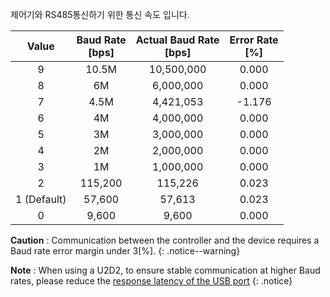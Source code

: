 제어기와 RS485통신하기 위한 통신 속도 입니다.

|      Value      |   Baud Rate<br>[bps]  | Actual Baud Rate<br>[bps] |  Error Rate<br>[%] |
|:---------------:|:---------------------:|:-------------------------:|:------------------:|
|        9        |         10.5M         |       10,500,000          |      0.000         |
|        8        |          6M           |        6,000,000          |      0.000         |
|        7        |         4.5M          |        4,421,053          |      -1.176        |
|        6        |          4M           |        4,000,000          |      0.000         |
|        5        |          3M           |        3,000,000          |      0.000         |
|        4        |          2M           |        2,000,000          |      0.000         |
|        3        |          1M           |        1,000,000          |      0.000         |
|        2        |        115,200        |         115,226           |      0.023         |
|    1 (Default)  |        57,600         |         57,613            |      0.023         |
|        0        |         9,600         |          9,600            |      0.000         |

**Caution** : Communication between the controller and the device requires a Baud rate error margin under 3[%].
{: .notice--warning}

**Note** : When using a U2D2, to ensure stable communication at higher Baud rates, please reduce the [response latency of the USB port](/docs/en/software/dynamixel/dynamixel_wizard2/#graph-optimization)
{: .notice}
